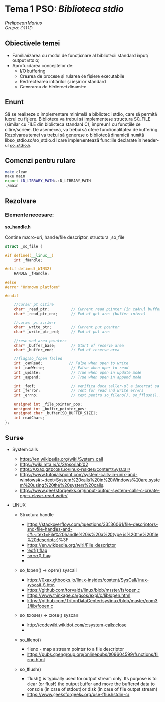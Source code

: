 # Tema 1 PSO: _Biblioteca stdio_
_Prelipcean Marius_<br/>
_Grupa: C113D_

## Obiectivele temei
* Familiarizarea cu modul de funcționare al bibliotecii standard input/​output (stdio)
* Aprofundarea conceptelor de:
  * I/O buffering
  * Crearea de procese și rularea de fișiere executabile
  * Redirectearea intrărilor și ieșirilor standard
  * Generarea de biblioteci dinamice

## Enunt
Să se realizeze o implementare minimală a bibliotecii stdio, care să permită lucrul cu fișiere. Biblioteca va trebui să implementeze structura SO_FILE (similar cu FILE din biblioteca standard C), împreună cu funcțiile de citire/scriere. De asemenea, va trebui să ofere funcționalitatea de buffering. <br/>
Rezolvarea temei va trebui să genereze o bibliotecă dinamică numită libso_stdio.so/so_stdio.dll care implementează funcțiile declarate în header-ul [so_stdio.h](https://github.com/systems-cs-pub-ro/so/blob/master/assignments/2-stdio/util/so_stdio.h).

## Comenzi pentru rulare
```bash 
make clean
nake main
export LD_LIBRARY_PATH=.:D_LIBRARY_PATH
./main
```

## Rezolvare
### Elemente necesare:
#### so_handle.h
Contine macro-uri, handle/file descriptor, structura _so_file<br/>
```c++
struct _so_file {

#if defined(__linux__)
    int _fHandle;

#elif defined(_WIN32)
    HANDLE _fHandle;

#else
#error "Unknown platform"

#endif

    //cursor pt citire
    char* _read_ptr;          // Current read pointer (in cadrul buffer-ului intern)
    char* _read_ptr_end;      // End of get area (buffer intern)

    //cursor pt scriere
    char* _write_ptr;         // Current put pointer
    char* _write_ptr_end;     // End of put area

    //reserved area pointers
    char* _buffer_base;       // Start of reserve area
    char* _buffer_end;        // End of reserve area

    //flagsso_fopen failed
    int _canRead;            // False when open to write
    int _canWrite;            // False when open to read
    int _update;              // True when open in update mode
    int _append;              // True when open in append mode
    
    int _feof;                // verifica daca caller-ul a incercat sa citeasca/scrie dincolo de end of file
    int _ferror;              // Test for read and write errors
    int _errno;               // test pentru so_fileno(), so_fflush()...

    unsigned int _file_pointer_pos;
    unsigned int _buffer_pointer_pos;
    unsigned char _buffer[SO_BUFFER_SIZE];
    int readChars;
};
```

## Surse
* System calls
   * https://en.wikipedia.org/wiki/System_call
   * https://wiki.mta.ro/c/3/pso/lab/02
   * https://0xax.gitbooks.io/linux-insides/content/SysCall/
   * https://www.tutorialspoint.com/system-calls-in-unix-and-windows#:~:text=System%20calls%20in%20Windows%20are,system%20using%20the%20system%20calls.
   * https://www.geeksforgeeks.org/input-output-system-calls-c-create-open-close-read-write/

* LINUX 
  * Structura handle
    * https://stackoverflow.com/questions/33536061/file-descriptors-and-file-handles-and-c#:~:text=File%20handle%20is%20a%20type,is%20the%20file%20descriptor)%3F
    * https://en.wikipedia.org/wiki/File_descriptor
    * [feof() flag](https://stackoverflow.com/questions/12337614/how-feof-works-in-c)
    * [ferror() flag](https://www.ibm.com/docs/en/zos/2.3.0?topic=functions-ferror-test-read-write-errors)
    *

  * so_fopen() -> open() syscall
    * https://0xax.gitbooks.io/linux-insides/content/SysCall/linux-syscall-5.html
    * https://github.com/torvalds/linux/blob/master/fs/open.c
    * https://www.thinkage.ca/gcos/expl/c/lib/open.html
    * https://github.com/TritonDataCenter/syslinux/blob/master/com32/lib/fopen.c

  * so_fclose() -> close() syscall
    * http://codewiki.wikidot.com/c:system-calls:close
    * 

  * so_fileno()
    * fileno - map a stream pointer to a file descriptor
    * https://pubs.opengroup.org/onlinepubs/009604599/functions/fileno.html

  * so_fflush()
    * fflush() is typically used for output stream only. Its purpose is to clear (or flush) the output buffer and move the buffered data to console (in case of stdout) or disk (in case of file output stream)
    * https://www.geeksforgeeks.org/use-fflushstdin-c/